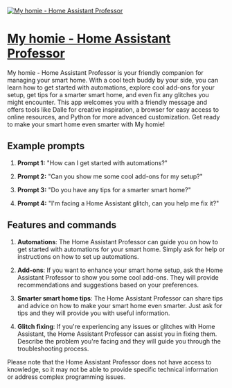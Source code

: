 [![My homie - Home Assistant Professor](https://files.oaiusercontent.com/file-QMhr2NMFtVZG485OyDYDRJ5j?se=2123-10-16T19%3A56%3A33Z&sp=r&sv=2021-08-06&sr=b&rscc=max-age%3D31536000%2C%20immutable&rscd=attachment%3B%20filename%3D605a4682-5114-4802-85da-cf95bd72e726.png&sig=4gjYkQlNM/473N2pCObzEddu2r0vMsjgesCz99rPPM8%3D)](https://chat.openai.com/g/g-Tb2bseM83-my-homie-home-assistant-professor)

# [My homie - Home Assistant Professor](https://chat.openai.com/g/g-Tb2bseM83-my-homie-home-assistant-professor)

My homie - Home Assistant Professor is your friendly companion for managing your smart home. With a cool tech buddy by your side, you can learn how to get started with automations, explore cool add-ons for your setup, get tips for a smarter smart home, and even fix any glitches you might encounter. This app welcomes you with a friendly message and offers tools like Dalle for creative inspiration, a browser for easy access to online resources, and Python for more advanced customization. Get ready to make your smart home even smarter with My homie!

## Example prompts

1. **Prompt 1:** "How can I get started with automations?"

2. **Prompt 2:** "Can you show me some cool add-ons for my setup?"

3. **Prompt 3:** "Do you have any tips for a smarter smart home?"

4. **Prompt 4:** "I'm facing a Home Assistant glitch, can you help me fix it?"

## Features and commands

1. **Automations**: The Home Assistant Professor can guide you on how to get started with automations for your smart home. Simply ask for help or instructions on how to set up automations.

2. **Add-ons**: If you want to enhance your smart home setup, ask the Home Assistant Professor to show you some cool add-ons. They will provide recommendations and suggestions based on your preferences.

3. **Smarter smart home tips**: The Home Assistant Professor can share tips and advice on how to make your smart home even smarter. Just ask for tips and they will provide you with useful information.

4. **Glitch fixing**: If you're experiencing any issues or glitches with Home Assistant, the Home Assistant Professor can assist you in fixing them. Describe the problem you're facing and they will guide you through the troubleshooting process.

Please note that the Home Assistant Professor does not have access to knowledge, so it may not be able to provide specific technical information or address complex programming issues.